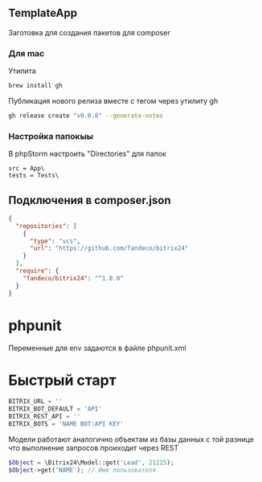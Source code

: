 ## TemplateApp

Заготовка для создания пакетов для composer

### Для mac

Утилита

```bash
brew install gh
```

Публикация нового релиза вместе с тегом через утилиту gh

```bash
gh release create "v0.0.8" --generate-notes
```

### Настройка папокыы

В phpStorm настроить "Directories" для папок

```http request
src = App\
tests = Tests\
```

## Подключения в composer.json

```json
{
  "repositories": [
    {
      "type": "vcs",
      "url": "https://github.com/fandeco/bitrix24"
    }
  ],
  "require": {
    "fandeco/bitrix24": "^1.0.0"
  }
}
```

# phpunit

Переменные для env задаются в файле phpunit.xml

# Быстрый старт

```js
BITRIX_URL = ''
BITRIX_BOT_DEFAULT = 'API'
BITRIX_REST_API = ''
BITRIX_BOTS = 'NAME BOT:API KEY'
```

Модели работают аналогично объектам из базы данных с той разнице что выполнение запросов проиходит через REST

```php
$Object = \Bitrix24\Model::get('Lead', 21225);
$Object->get('NAME'); // Имя пользователя
```
